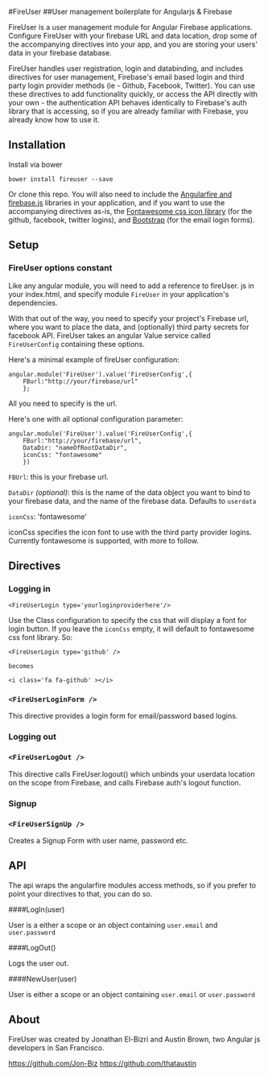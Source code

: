 #FireUser
##User management boilerplate for Angularjs & Firebase

FireUser is a user management module for Angular Firebase applications.  Configure FireUser with your firebase URL and data location, drop some of the accompanying directives into your app, and you are storing your users' data in your firebase database.

FireUser handles user registration, login and databinding, and includes directives for user management, Firebase's email based login and third party login provider methods (ie - Github, Facebook, Twitter). You can use these directives to add functionality quickly, or access the API directly with your own - the authentication API behaves identically to Firebase's auth library that is accessing, so if you are already familiar with Firebase, you already know how to use it.

## Installation
Install via bower

	bower install fireuser --save

Or clone this repo. You will also need to include the [Angularfire and firebase.js](https://www.firebase.com/quickstart/angularjs.html) libraries in your application, and if you want to use the accompanying directives as-is, the [Fontawesome css icon library](http://fontawesome.io/) (for the github, facebook, twitter logins), and [Bootstrap](http://getbootstrap.com/) (for the email login forms).

## Setup

### FireUser options constant

Like any angular module, you will need to add a reference to fireUser.
js in your index.html, and specify module ````FireUser```` in your application's dependencies.

With that out of the way, you need to specify your project's Firebase url, where you want to place the data, and (optionally) third party secrets for facebook API. FireUser takes an angular Value service called ````FireUserConfig```` containing these options. 

Here's a minimal example of fireUser configuration:
  
	angular.module('FireUser').value('FireUserConfig',{
		FBurl:"http://your/firebase/url"
		};

All you need to specify is the url. 

Here's one with all optional configuration parameter:

	angular.module('FireUser').value('FireUserConfig',{
		FBurl:"http://your/firebase/url",
		DataDir: "nameOfRootDataDir",	
		iconCss: "fontawesome"
		})

````FBUrl````: this is your firebase url. 

````DataDir```` *(optional)*: this is the name of the data object you want to bind to your firebase data, and the name of the firebase data. Defaults to ````userdata````

````iconCss````: 'fontawesome'

iconCss specifies the icon font to use with the third party provider logins. Currently fontawesome is supported, with more to follow.

## Directives

### Logging in

````<FireUserLogin type='yourloginproviderhere'/>```` 

Use the Class configuration to specify the css that will display a font for login button. If you leave the ````iconCss```` empty, it will default to fontawesome css font library. So:

	<FireUserLogin type='github' />

	becomes

	<i class='fa fa-github' ></i>

### ````<FireUserLoginForm />````

This directive provides a login form for email/password based logins. 

### Logging out

### `<FireUserLogOut />`

This directive calls FireUser.logout() which unbinds your userdata location on the scope from Firebase, and calls Firebase auth's logout function.

### Signup

### `<FireUserSignUp />`

Creates a Signup Form with user name, password etc.

## API

The api wraps the angularfire modules access methods, so if you prefer to point your directives to that, you can do so.


####LogIn(user)

User is a either a scope or an object containing ````user.email```` and ````user.password````

####LogOut()

Logs the user out.

####NewUser(user)

User is either a scope or an object containing ````user.email```` or ````user.password````

## About

FireUser was created by Jonathan El-Bizri and Austin Brown, two Angular js developers in San Francisco.

https://github.com/Jon-Biz
https://github.com/thataustin

